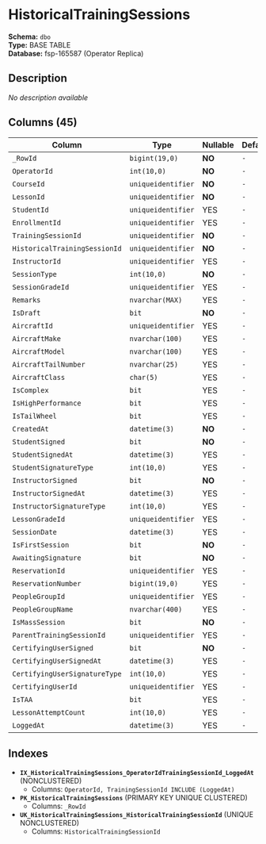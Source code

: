 # HistoricalTrainingSessions

**Schema:** `dbo`  
**Type:** BASE TABLE  
**Database:** fsp-165587 (Operator Replica)

## Description

*No description available*

## Columns (45)

| Column | Type | Nullable | Default | Keys | Description |
|--------|------|----------|---------|------|-------------|
| `_RowId` | `bigint(19,0)` | **NO** | `-` | PK | - |
| `OperatorId` | `int(10,0)` | **NO** | `-` | - | - |
| `CourseId` | `uniqueidentifier` | **NO** | `-` | - | - |
| `LessonId` | `uniqueidentifier` | **NO** | `-` | - | - |
| `StudentId` | `uniqueidentifier` | YES | `-` | - | - |
| `EnrollmentId` | `uniqueidentifier` | YES | `-` | - | - |
| `TrainingSessionId` | `uniqueidentifier` | **NO** | `-` | - | - |
| `HistoricalTrainingSessionId` | `uniqueidentifier` | **NO** | `-` | - | - |
| `InstructorId` | `uniqueidentifier` | YES | `-` | - | - |
| `SessionType` | `int(10,0)` | **NO** | `-` | - | - |
| `SessionGradeId` | `uniqueidentifier` | YES | `-` | - | - |
| `Remarks` | `nvarchar(MAX)` | YES | `-` | - | - |
| `IsDraft` | `bit` | **NO** | `-` | - | - |
| `AircraftId` | `uniqueidentifier` | YES | `-` | - | - |
| `AircraftMake` | `nvarchar(100)` | YES | `-` | - | - |
| `AircraftModel` | `nvarchar(100)` | YES | `-` | - | - |
| `AircraftTailNumber` | `nvarchar(25)` | YES | `-` | - | - |
| `AircraftClass` | `char(5)` | YES | `-` | - | - |
| `IsComplex` | `bit` | YES | `-` | - | - |
| `IsHighPerformance` | `bit` | YES | `-` | - | - |
| `IsTailWheel` | `bit` | YES | `-` | - | - |
| `CreatedAt` | `datetime(3)` | **NO** | `-` | - | - |
| `StudentSigned` | `bit` | **NO** | `-` | - | - |
| `StudentSignedAt` | `datetime(3)` | YES | `-` | - | - |
| `StudentSignatureType` | `int(10,0)` | YES | `-` | - | - |
| `InstructorSigned` | `bit` | **NO** | `-` | - | - |
| `InstructorSignedAt` | `datetime(3)` | YES | `-` | - | - |
| `InstructorSignatureType` | `int(10,0)` | YES | `-` | - | - |
| `LessonGradeId` | `uniqueidentifier` | YES | `-` | - | - |
| `SessionDate` | `datetime(3)` | YES | `-` | - | - |
| `IsFirstSession` | `bit` | **NO** | `-` | - | - |
| `AwaitingSignature` | `bit` | **NO** | `-` | - | - |
| `ReservationId` | `uniqueidentifier` | YES | `-` | - | - |
| `ReservationNumber` | `bigint(19,0)` | YES | `-` | - | - |
| `PeopleGroupId` | `uniqueidentifier` | YES | `-` | - | - |
| `PeopleGroupName` | `nvarchar(400)` | YES | `-` | - | - |
| `IsMassSession` | `bit` | **NO** | `-` | - | - |
| `ParentTrainingSessionId` | `uniqueidentifier` | YES | `-` | - | - |
| `CertifyingUserSigned` | `bit` | **NO** | `-` | - | - |
| `CertifyingUserSignedAt` | `datetime(3)` | YES | `-` | - | - |
| `CertifyingUserSignatureType` | `int(10,0)` | YES | `-` | - | - |
| `CertifyingUserId` | `uniqueidentifier` | YES | `-` | - | - |
| `IsTAA` | `bit` | YES | `-` | - | - |
| `LessonAttemptCount` | `int(10,0)` | YES | `-` | - | - |
| `LoggedAt` | `datetime(3)` | YES | `-` | - | - |

## Indexes

- **`IX_HistoricalTrainingSessions_OperatorIdTrainingSessionId_LoggedAt`** (NONCLUSTERED)
  - Columns: `OperatorId, TrainingSessionId INCLUDE (LoggedAt)`
- **`PK_HistoricalTrainingSessions`** (PRIMARY KEY UNIQUE CLUSTERED)
  - Columns: `_RowId`
- **`UK_HistoricalTrainingSessions_HistoricalTrainingSessionId`** (UNIQUE NONCLUSTERED)
  - Columns: `HistoricalTrainingSessionId`
